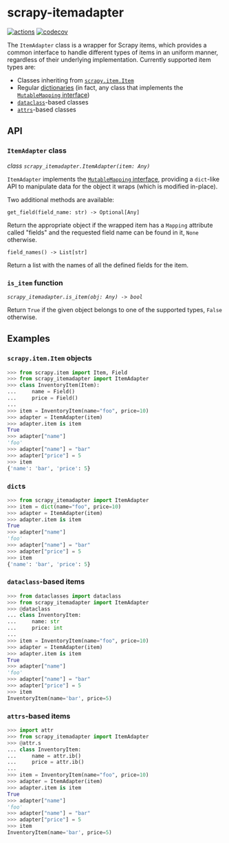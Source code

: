 # scrapy-itemadapter
[![actions](https://github.com/elacuesta/scrapy-itemadapter/workflows/Build/badge.svg)](https://github.com/elacuesta/scrapy-itemadapter/actions)
[![codecov](https://codecov.io/gh/elacuesta/scrapy-itemadapter/branch/master/graph/badge.svg)](https://codecov.io/gh/elacuesta/scrapy-itemadapter)


The `ItemAdapter` class is a wrapper for Scrapy items, which provides a common
interface to handle different types of items in an uniform manner, regardless
of their underlying implementation. Currently supported item types are:

* Classes inheriting from [`scrapy.item.Item`](https://docs.scrapy.org/en/latest/topics/items.html)
* Regular [dictionaries](https://docs.python.org/3/library/stdtypes.html#dict) (in fact, any class
  that implements the [`MutableMapping` interface](https://docs.python.org/3/library/collections.abc.html#collections.abc.MutableMapping))
* [`dataclass`](https://docs.python.org/3/library/dataclasses.html)-based classes
* [`attrs`](https://www.attrs.org)-based classes


## API

### `ItemAdapter` class

_class `scrapy_itemadapter.ItemAdapter(item: Any)`_

`ItemAdapter` implements the
[`MutableMapping` interface](https://docs.python.org/3/library/collections.abc.html#collections.abc.MutableMapping),
providing a `dict`-like API to manipulate data for the object it wraps
(which is modified in-place).

Two additional methods are available:

`get_field(field_name: str) -> Optional[Any]`

Return the appropriate object if the wrapped item has a `Mapping` attribute
called "fields" and the requested field name can be found in it,
`None` otherwise.

`field_names() -> List[str]`

Return a list with the names of all the defined fields for the item.

### `is_item` function

_`scrapy_itemadapter.is_item(obj: Any) -> bool`_

Return `True` if the given object belongs to one of the supported types,
`False` otherwise.


## Examples

### `scrapy.item.Item` objects

```python
>>> from scrapy.item import Item, Field
>>> from scrapy_itemadapter import ItemAdapter
>>> class InventoryItem(Item):
...     name = Field()
...     price = Field()
...
>>> item = InventoryItem(name="foo", price=10)
>>> adapter = ItemAdapter(item)
>>> adapter.item is item
True
>>> adapter["name"]
'foo'
>>> adapter["name"] = "bar"
>>> adapter["price"] = 5
>>> item
{'name': 'bar', 'price': 5}
```

### `dict`s

```python
>>> from scrapy_itemadapter import ItemAdapter
>>> item = dict(name="foo", price=10)
>>> adapter = ItemAdapter(item)
>>> adapter.item is item
True
>>> adapter["name"]
'foo'
>>> adapter["name"] = "bar"
>>> adapter["price"] = 5
>>> item
{'name': 'bar', 'price': 5}
```

### `dataclass`-based items

```python
>>> from dataclasses import dataclass
>>> from scrapy_itemadapter import ItemAdapter
>>> @dataclass
... class InventoryItem:
...     name: str
...     price: int
...
>>> item = InventoryItem(name="foo", price=10)
>>> adapter = ItemAdapter(item)
>>> adapter.item is item
True
>>> adapter["name"]
'foo'
>>> adapter["name"] = "bar"
>>> adapter["price"] = 5
>>> item
InventoryItem(name='bar', price=5)
```

### `attrs`-based items

```python
>>> import attr
>>> from scrapy_itemadapter import ItemAdapter
>>> @attr.s
... class InventoryItem:
...     name = attr.ib()
...     price = attr.ib()
...
>>> item = InventoryItem(name="foo", price=10)
>>> adapter = ItemAdapter(item)
>>> adapter.item is item
True
>>> adapter["name"]
'foo'
>>> adapter["name"] = "bar"
>>> adapter["price"] = 5
>>> item
InventoryItem(name='bar', price=5)
```
